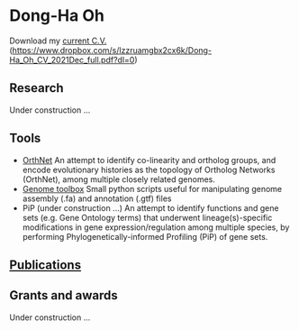 # Dong-Ha Oh
Download my [current C.V.](Dong-Ha_Oh_CV_2021Dec_full.pdf)
(https://www.dropbox.com/s/lzzruamgbx2cx6k/Dong-Ha_Oh_CV_2021Dec_full.pdf?dl=0) 

## Research
Under construction ...

## Tools
- [OrthNet](https://github.com/ohdongha/OrthNet)
An attempt to identify co-linearity and ortholog groups, and encode evolutionary histories as the topology of Ortholog Networks (OrthNet), among multiple closely related genomes.
- [Genome toolbox](https://github.com/ohdongha/Genome-Toolbox)
Small python scripts useful for manipulating genome assembly (.fa) and annotation (.gtf) files
- PiP (under construction ...)
An attempt to identify functions and gene sets (e.g. Gene Ontology terms) that underwent lineage(s)-specific modifications in gene expression/regulation among multiple species, by performing Phylogenetically-informed Profiling (PiP) of gene sets.

## [Publications](ohdongha_publications.md)

## Grants and awards
Under construction ...
